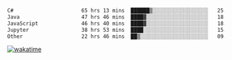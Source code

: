 <!--START_SECTION:waka-->

```txt
C#                      65 hrs 13 mins  ██████▒░░░░░░░░░░░░░░░░░░   25.80 %
Java                    47 hrs 46 mins  ████▓░░░░░░░░░░░░░░░░░░░░   18.90 %
JavaScript              46 hrs 40 mins  ████▓░░░░░░░░░░░░░░░░░░░░   18.46 %
Jupyter                 38 hrs 53 mins  ████░░░░░░░░░░░░░░░░░░░░░   15.38 %
Other                   22 hrs 46 mins  ██▒░░░░░░░░░░░░░░░░░░░░░░   09.01 %
```

<!--END_SECTION:waka-->
[![wakatime](https://wakatime.com/badge/user/6c2f442e-41b4-42e3-bc06-d5d8203ad1da.svg)](https://wakatime.com/@6c2f442e-41b4-42e3-bc06-d5d8203ad1da)
